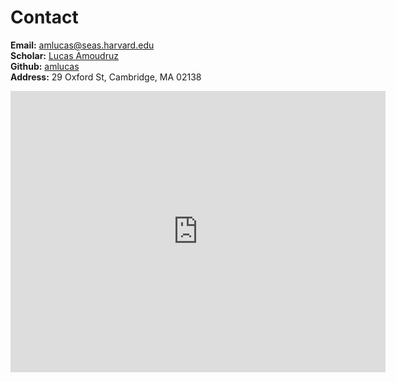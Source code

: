 # Contact

**Email:** [amlucas@seas.harvard.edu](mailto:amlucas@seas.harvard.edu)  
**Scholar:** [Lucas Amoudruz](https://scholar.google.ch/citations?user=eGRWGKYAAAAJ&hl=en&oi=ao)  
**Github:** [amlucas](https://github.com/amlucas)  
**Address:** 29 Oxford St, Cambridge, MA 02138  
<iframe
	src="https://www.google.com/maps/embed?pb=!1m18!1m12!1m3!1d2947.321171548004!2d-71.12195211328007!3d42.37830415968003!2m3!1f0!2f0!3f0!3m2!1i1024!2i768!4f13.1!3m3!1m2!1s0x89e3774113de44af%3A0x5966efcfd3aa5965!2sPierce%20Hall!5e0!3m2!1sen!2sus!4v1692905618423!5m2!1sen!2sus" 
	width="600" 
	height="450" 
	style="border:0;" 
	allowfullscreen="" 
	loading="lazy" 
	referrerpolicy="no-referrer-when-downgrade"
></iframe>
